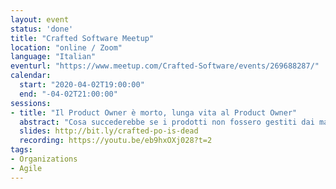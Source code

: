 ```yaml
---
layout: event
status: 'done'
title: "Crafted Software Meetup"
location: "online / Zoom"
language: "Italian"
eventurl: "https://www.meetup.com/Crafted-Software/events/269688287/"
calendar:
  start: "2020-04-02T19:00:00"
  end: "-04-02T21:00:00"
sessions:
- title: "Il Product Owner è morto, lunga vita al Product Owner"
  abstract: "Cosa succederebbe se i prodotti non fossero gestiti dai manager? O addirittura, cosa se i manager non ci fossero proprio? Chi si prenderebbe la responsabilità di definire la priorità nel backlog? In Particular Software non c’è una struttura gerarchica. La gestione dei prodotti, intesa come vera e propria product ownership, è responsabilità di tutti. Sembra quasi che gli internati siano anche i gestori del manicomio. Non è proprio distante dalla realtà. Oggigiorno sempre più aziende si stanno orientando verso strutture organizzative flessibili. Che cosa si può fare per abilitare chiunque a prendere decisioni a qualsiasi livello? C’è un modo per condividere il processo decisionale? Guarderemo come è strutturata Particular Software al fine di abilitare tutto ciò. Analizzeremo come vengono risolti i problemi e quali processi e strumenti utilizziamo per prendere decisioni. Tutto senza infermieri, ooops, senza manager."
  slides: http://bit.ly/crafted-po-is-dead
  recording: https://youtu.be/eb9hxOXj028?t=2
tags:
- Organizations
- Agile
---
```

